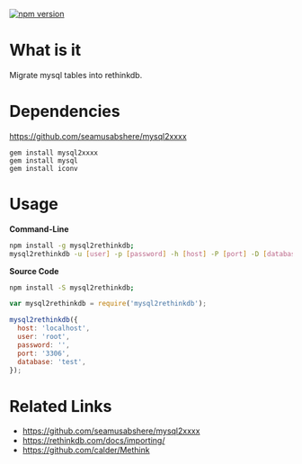 [![npm version](https://badge.fury.io/js/mysql2rethinkdb.svg)](https://badge.fury.io/js/mysql2rethinkdb)

# What is it

Migrate mysql tables into rethinkdb.

# Dependencies

https://github.com/seamusabshere/mysql2xxxx

```
gem install mysql2xxxx
gem install mysql
gem install iconv
```

# Usage

__Command-Line__

```bash
npm install -g mysql2rethinkdb;
mysql2rethinkdb -u [user] -p [password] -h [host] -P [port] -D [database]
```

__Source Code__

```bash
npm install -S mysql2rethinkdb;
```

```js
var mysql2rethinkdb = require('mysql2rethinkdb');

mysql2rethinkdb({
  host: 'localhost',
  user: 'root',
  password: '',
  port: '3306',
  database: 'test',
});
```

# Related Links

- https://github.com/seamusabshere/mysql2xxxx
- https://rethinkdb.com/docs/importing/
- https://github.com/calder/Methink
